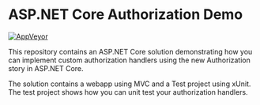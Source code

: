 # ASP.NET Core Authorization Demo

[![AppVeyor](https://ci.appveyor.com/api/projects/status/dqsceugeqf12tpvr?svg=true)](https://ci.appveyor.com/project/henningst/aspnetcore-authorizationdemo)

This repository contains an ASP.NET Core solution demonstrating how you can implement custom authorization handlers using the new Authorization story in ASP.NET Core.

The solution contains a webapp using MVC and a Test project using xUnit. The test project shows how you can unit test your authorization handlers.
